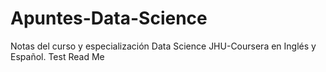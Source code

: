 # Apuntes-Data-Science
Notas del curso y especialización Data Science JHU-Coursera en Inglés y Español. 
Test Read Me

